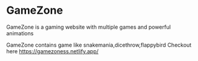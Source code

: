 # GameZone
GameZone  is a gaming website with multiple games and powerful animations

GameZone contains game like snakemania,dicethrow,flappybird
Checkout here https://gamezoness.netlify.app/
